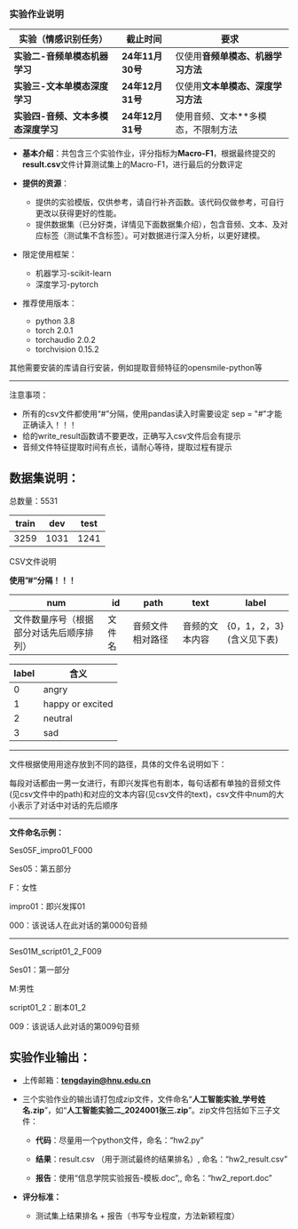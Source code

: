 ### 实验作业说明

| 实验（情感识别任务）                | 截止时间         | 要求                               |
| ----------------------------------- | ---------------- | ---------------------------------- |
| **实验二-音频单模态机器学习**       | **24年11月30号** | 仅使用**音频单模态、机器学习方法** |
| **实验三-文本单模态深度学习**       | **24年12月31号** | 仅使用**文本单模态、深度学习方法** |
| **实验四-音频、文本多模态深度学习** | **24年12月31号** | 使用音频、文本**多模态，不限制方法 |

- **基本介绍**：共包含三个实验作业，评分指标为**Macro-F1**，根据最终提交的**result.csv**文件计算测试集上的Macro-F1，进行最后的分数评定
- **提供的资源**：
  - 提供的实验模版，仅供参考，请自行补齐函数。该代码仅做参考，可自行更改以获得更好的性能。
  - 提供数据集（已分好类，详情见下面数据集介绍），包含音频、文本、及对应标签（测试集不含标签）。可对数据进行深入分析，以更好建模。
- 限定使用框架：
  - 机器学习-scikit-learn
  - 深度学习-pytorch
- 推荐使用版本：

  - python 3.8
  - torch 2.0.1
  - torchaudio 2.0.2
  - torchvision 0.15.2

其他需要安装的库请自行安装，例如提取音频特征的opensmile-python等

---

注意事项：

- 所有的csv文件都使用“#”分隔，使用pandas读入时需要设定 sep = "#"才能正确读入！！！
- 给的write_result函数请不要更改，正确写入csv文件后会有提示
- 音频文件特征提取时间有点长，请耐心等待，提取过程有提示



## 数据集说明：

总数量：5531

| train | dev  | test |
| ----- | ---- | ---- |
| 3259  | 1031 | 1241 |

CSV文件说明

**使用”#“分隔！！！**

| num                                      | id     | path             | text           | label                    |
| ---------------------------------------- | ------ | ---------------- | -------------- | ------------------------ |
| 文件数量序号（根据部分对话先后顺序排列） | 文件名 | 音频文件相对路径 | 音频的文本内容 | {0，1，2，3}(含义见下表) |

| label | 含义             |
| ----- | ---------------- |
| 0     | angry            |
| 1     | happy or excited |
| 2     | neutral          |
| 3     | sad              |

---

文件根据使用用途存放到不同的路径，具体的文件名说明如下：

每段对话都由一男一女进行，有即兴发挥也有剧本，每句话都有单独的音频文件(见csv文件中的path)和对应的文本内容(见csv文件的text)，csv文件中num的大小表示了对话中对话的先后顺序

----

**文件命名示例：**

Ses05F_impro01_F000

Ses05：第五部分

F：女性

impro01：即兴发挥01

000：该说话人在此对话的第000句音频

---

Ses01M_script01_2_F009

Ses01：第一部分

M:男性

script01_2：剧本01_2

009：该说话人此对话的第009句音频



## 实验作业输出：

- 上传邮箱：**tengdayin@hnu.edu.cn**  

- 三个实验作业的输出请打包成zip文件，文件命名“**人工智能实验_学号姓名.zip**”，如“**人工智能实验二_2024001张三.zip**”。zip文件包括如下三子文件：

  - **代码**：尽量用一个python文件，命名：“hw2.py”

  - **结果**：result.csv （用于测试最终的结果排名）, 命名：“hw2_result.csv”

  - **报告**：使用“信息学院实验报告-模板.doc”,, 命名：“hw2_report.doc”


- **评分标准：**
  - 测试集上结果排名 + 报告（书写专业程度，方法新颖程度）



